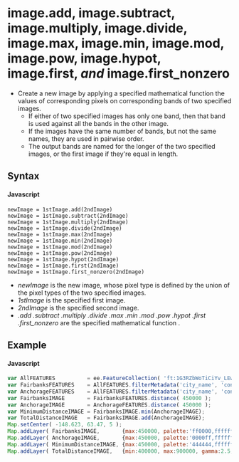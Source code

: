 # image.add,  image.subtract,  image.multiply,  image.divide,  image.max,  image.min,  image.mod,  image.pow,  image.hypot,  image.first,  *and*  image.first_nonzero
- Create a new image by applying a specified mathematical function the values of corresponding pixels on corresponding bands of two specified images.
  - If either of two specified images has only one band, then that band is used against all the bands in the other image.  
  - If the images have the same number of bands, but not the same names, they are used in pairwise order. 
  - The output bands are named for the longer of the two specified images, or the first image if they're equal in length.      


## Syntax

#### Javascript
```
newImage = 1stImage.add(2ndImage)
newImage = 1stImage.subtract(2ndImage)
newImage = 1stImage.multiply(2ndImage)
newImage = 1stImage.divide(2ndImage)
newImage = 1stImage.max(2ndImage)
newImage = 1stImage.min(2ndImage)
newImage = 1stImage.mod(2ndImage)
newImage = 1stImage.pow(2ndImage)
newImage = 1stImage.hypot(2ndImage)
newImage = 1stImage.first(2ndImage)
newImage = 1stImage.first_nonzero(2ndImage)
```

- *newImage* is the new image, whose pixel type is defined by the union of the pixel types of the two specified images.
- *1stImage* is the specified first image.
- *2ndImage* is the specified second image.
- *.add .subtract .multiply .divide .max .min .mod .pow .hypot .first .first_nonzero* are the specified mathematical function .


## Example

#### Javascript
```javascript
var AllFEATURES          = ee.FeatureCollection( 'ft:1G3RZbWoTiCiYv_LEwc7xKZq8aYoPZlL5_KuVhyDM' ); // U.S. Cities
var FairbanksFEATURES    = AllFEATURES.filterMetadata('city_name', 'contains', 'Fairbanks' );
var AnchorageFEATURES    = AllFEATURES.filterMetadata('city_name', 'contains', 'Anchorage' );
var FairbanksIMAGE       = FairbanksFEATURES.distance( 450000 );
var AnchorageIMAGE       = AnchorageFEATURES.distance( 450000 );
var MinimumDistanceIMAGE = FairbanksIMAGE.min(AnchorageIMAGE);
var TotalDistanceIMAGE   = FairbanksIMAGE.add(AnchorageIMAGE);
Map.setCenter( -148.623, 63.47, 5 );	
Map.addLayer( FairbanksIMAGE,       {max:450000, palette:'ff0000,ffffff', opacity:0.5}, 'Distance to Fairbanks' );
Map.addLayer( AnchorageIMAGE,       {max:450000, palette:'0000ff,ffffff', opacity:0.5}, 'Distance to Proximity' );
Map.addLayer( MinimumDistanceIMAGE, {max:450000, palette:'444444,ffffff'},              'Distance to Nearest'   );
Map.addLayer( TotalDistanceIMAGE,   {min:400000, max:900000, gamma:2.5, },              'Distance to Both'      );	
```
